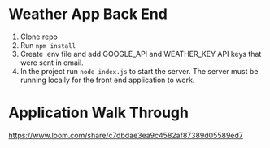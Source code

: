 # Weather App Back End
1. Clone repo
2. Run `npm install`
3. Create .env file and add GOOGLE_API and WEATHER_KEY API keys that were sent in email.
4. In the project run `node index.js` to start the server.
    The server must be running locally for the front end application to work.
    

# Application Walk Through
https://www.loom.com/share/c7dbdae3ea9c4582af87389d05589ed7
